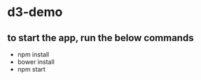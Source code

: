 # d3-demo

## to start the app, run the below commands
  - npm install
  - bower install
  - npm start
